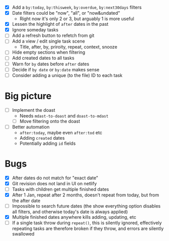 - [x] Add a `by:today`, `by:thisweek`, `by:overdue`, `by:next30days` filters
- [x] Date filters could be "now", "all", or "now&undated"
  - Right now it's only 2 or 3, but arguably 1 is more useful
- [x] Lessen the highlight of `after` dates in the past
- [x] Ignore someday tasks
- [ ] Add a refresh button to refetch from git
- [ ] Add a view / edit single task scene
  - Title, after, by, priroity, repeat, context, snooze
- [ ] Hide empty sections when filtering
- [ ] Add created dates to all tasks
- [ ] Warn for `by` dates before `after` dates
- [ ] Decide if `by date` or `by:date` makes sense
- [ ] Consider adding a unique (to the file) ID to each task

# Big picture

- [ ] Implement the doast
  - Needs `mdast-to-doast` and `doast-to-mdast`
  - [ ] Move filtering onto the doast
- [ ] Better automation
  - `after:today`, maybe even `after:tod` etc
  - Adding `created` dates
  - Potentially adding `id` fields

# Bugs

- [x] After dates do not match for "exact date"
- [x] Git revision does not land in UI on netlify
- [ ] Tasks with children get multiple finished dates
- [x] After 1 Jan, repeat after 2 months, doesn't repeat from today, but from the after date
- [ ] Impossible to search future dates (the show everything option disables all filters, and otherwise today's date is always applied)
- [x] Multiple finished dates anywhere kills adding, updating, etc
- [ ] If a single task throw during `repeat()`, this is silently ignored, effectively repeating tasks are therefore broken if they throw, and errors are silently swallowed

